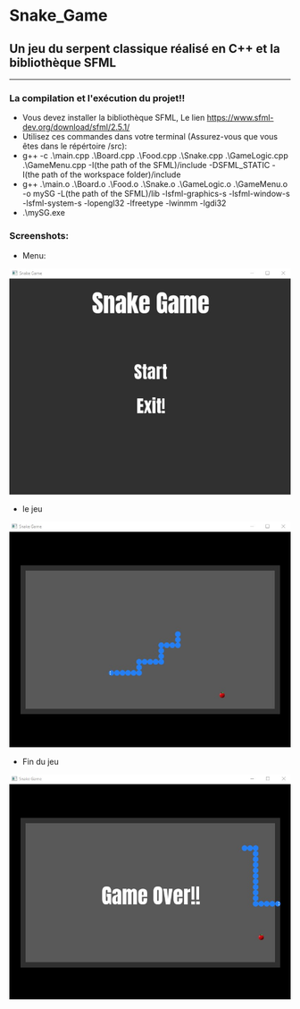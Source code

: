 # Snake_Game
## Un jeu du serpent classique réalisé en C++ et la bibliothèque SFML

---

### La compilation et l'exécution du projet!!
- Vous devez installer la bibliothèque SFML, Le lien https://www.sfml-dev.org/download/sfml/2.5.1/
- Utilisez ces commandes dans votre terminal (Assurez-vous que vous êtes dans le répértoire /src):
- g++ -c .\main.cpp .\Board.cpp .\Food.cpp .\Snake.cpp .\GameLogic.cpp .\GameMenu.cpp -I(the path of the SFML)/include -DSFML_STATIC -I(the path of the workspace folder)/include
- g++ .\main.o .\Board.o .\Food.o .\Snake.o .\GameLogic.o .\GameMenu.o -o mySG -L(the path of the SFML)/lib -lsfml-graphics-s -lsfml-window-s -lsfml-system-s -lopengl32 -lfreetype -lwinmm -lgdi32
- .\mySG.exe

### Screenshots:
- Menu:

![image](src/Images/sc1.jpg)
- le jeu

![image](src/Images/sc2.jpg)
- Fin du jeu

![image](src/Images/sc3.jpg)
